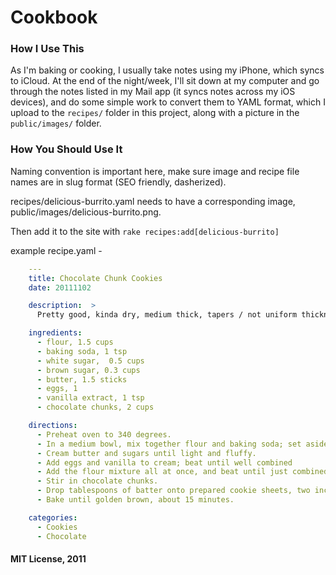 # Cookbook

### How I Use This
As I'm baking or cooking, I usually take notes using my iPhone, which syncs to iCloud. At the end of the night/week, I'll sit down at my computer and go through the notes listed in my Mail app (it syncs notes across my iOS devices), and do some simple work to convert them to YAML format, which I upload to the `recipes/` folder in this project, along with a picture in the `public/images/` folder.

### How You Should Use It
Naming convention is important here, make sure image and recipe file names are in slug format (SEO friendly, dasherized).

recipes/delicious-burrito.yaml needs to have a corresponding image, public/images/delicious-burrito.png.

Then add it to the site with `rake recipes:add[delicious-burrito]`

example recipe.yaml -
```yaml
    ---
    title: Chocolate Chunk Cookies
    date: 20111102

    description:  >
      Pretty good, kinda dry, medium thick, tapers / not uniform thickness. Very dry after several days, maybe because of nuts?

    ingredients:
      - flour, 1.5 cups
      - baking soda, 1 tsp
      - white sugar,  0.5 cups
      - brown sugar, 0.3 cups
      - butter, 1.5 sticks
      - eggs, 1
      - vanilla extract, 1 tsp
      - chocolate chunks, 2 cups

    directions:
      - Preheat oven to 340 degrees.
      - In a medium bowl, mix together flour and baking soda; set aside.
      - Cream butter and sugars until light and fluffy.
      - Add eggs and vanilla to cream; beat until well combined
      - Add the flour mixture all at once, and beat until just combined.
      - Stir in chocolate chunks.
      - Drop tablespoons of batter onto prepared cookie sheets, two inches apart.
      - Bake until golden brown, about 15 minutes.

    categories:
      - Cookies
      - Chocolate
```

#### MIT License, 2011
